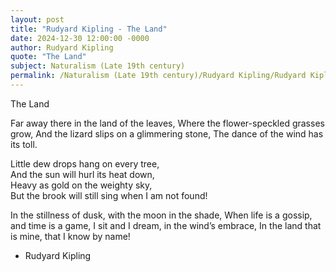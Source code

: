 ```yaml
---
layout: post
title: "Rudyard Kipling - The Land"
date: 2024-12-30 12:00:00 -0000
author: Rudyard Kipling
quote: "The Land"
subject: Naturalism (Late 19th century)
permalink: /Naturalism (Late 19th century)/Rudyard Kipling/Rudyard Kipling - The Land
---
```


The Land

Far away there in the land of the leaves,
Where the flower-speckled grasses grow,
And the lizard slips on a glimmering stone,
The dance of the wind has its toll.

Little dew drops hang on every tree,  
And the sun will hurl its heat down,  
Heavy as gold on the weighty sky,  
But the brook will still sing when I am not found!

In the stillness of dusk, with the moon in the shade,
When life is a gossip, and time is a game,
I sit and I dream, in the wind’s embrace,
In the land that is mine, that I know by name!

- Rudyard Kipling

